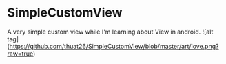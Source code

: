 # SimpleCustomView
A very simple custom view while I'm learning about View in android.
![alt tag] (https://github.com/thuat26/SimpleCustomView/blob/master/art/love.png?raw=true)

